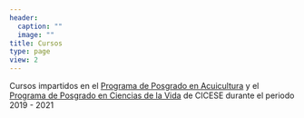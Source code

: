 ```yaml
---
header:
  caption: ""
  image: ""
title: Cursos
type: page
view: 2
---
```


Cursos impartidos en el [Programa de Posgrado en Acuicultura](https://posgrados.cicese.mx/acuicultura/) y el [Programa de Posgrado en Ciencias de la Vida](https://posgrados.cicese.mx/cienciasdelavida) de CICESE durante el periodo 2019 - 2021
